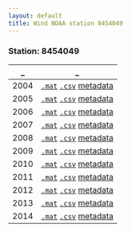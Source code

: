 ```yaml
---
layout: default
title: Wind NOAA station 8454049
---
```


### Station: 8454049

_ |_ 
------|------
2004  |[``.mat``](Data/wind/8454049/2004/wind_2004_8454049.mat) [``.csv``](Data/wind/8454049/2004/wind_2004_8454049.csv) [metadata](Data/wind/8454049/2004/README_wind_2004_8454049.json)
2005  |[``.mat``](Data/wind/8454049/2005/wind_2005_8454049.mat) [``.csv``](Data/wind/8454049/2005/wind_2005_8454049.csv) [metadata](Data/wind/8454049/2005/README_wind_2005_8454049.json)
2006  |[``.mat``](Data/wind/8454049/2006/wind_2006_8454049.mat) [``.csv``](Data/wind/8454049/2006/wind_2006_8454049.csv) [metadata](Data/wind/8454049/2006/README_wind_2006_8454049.json)
2007  |[``.mat``](Data/wind/8454049/2007/wind_2007_8454049.mat) [``.csv``](Data/wind/8454049/2007/wind_2007_8454049.csv) [metadata](Data/wind/8454049/2007/README_wind_2007_8454049.json)
2008  |[``.mat``](Data/wind/8454049/2008/wind_2008_8454049.mat) [``.csv``](Data/wind/8454049/2008/wind_2008_8454049.csv) [metadata](Data/wind/8454049/2008/README_wind_2008_8454049.json)
2009  |[``.mat``](Data/wind/8454049/2009/wind_2009_8454049.mat) [``.csv``](Data/wind/8454049/2009/wind_2009_8454049.csv) [metadata](Data/wind/8454049/2009/README_wind_2009_8454049.json)
2010  |[``.mat``](Data/wind/8454049/2010/wind_2010_8454049.mat) [``.csv``](Data/wind/8454049/2010/wind_2010_8454049.csv) [metadata](Data/wind/8454049/2010/README_wind_2010_8454049.json)
2011  |[``.mat``](Data/wind/8454049/2011/wind_2011_8454049.mat) [``.csv``](Data/wind/8454049/2011/wind_2011_8454049.csv) [metadata](Data/wind/8454049/2011/README_wind_2011_8454049.json)
2012  |[``.mat``](Data/wind/8454049/2012/wind_2012_8454049.mat) [``.csv``](Data/wind/8454049/2012/wind_2012_8454049.csv) [metadata](Data/wind/8454049/2012/README_wind_2012_8454049.json)
2013  |[``.mat``](Data/wind/8454049/2013/wind_2013_8454049.mat) [``.csv``](Data/wind/8454049/2013/wind_2013_8454049.csv) [metadata](Data/wind/8454049/2013/README_wind_2013_8454049.json)
2014  |[``.mat``](Data/wind/8454049/2014/wind_2014_8454049.mat) [``.csv``](Data/wind/8454049/2014/wind_2014_8454049.csv) [metadata](Data/wind/8454049/2014/README_wind_2014_8454049.json)
